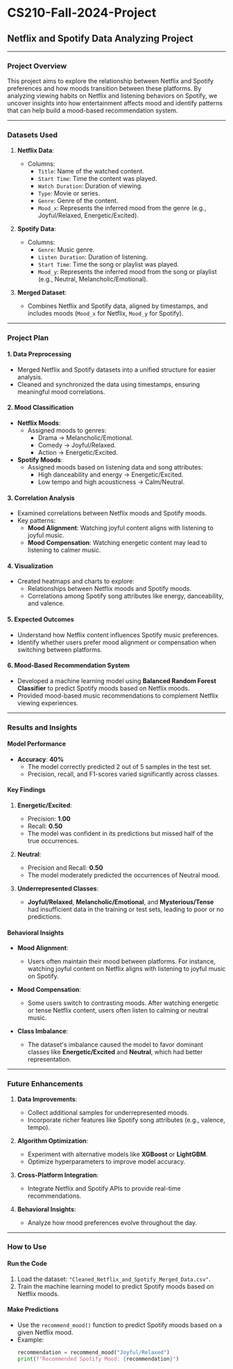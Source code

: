 # CS210-Fall-2024-Project

## Netflix and Spotify Data Analyzing Project

---

### **Project Overview**
This project aims to explore the relationship between Netflix and Spotify preferences and how moods transition between these platforms. By analyzing viewing habits on Netflix and listening behaviors on Spotify, we uncover insights into how entertainment affects mood and identify patterns that can help build a mood-based recommendation system.

---

### **Datasets Used**

1. **Netflix Data**:
   - Columns:
     - `Title`: Name of the watched content.
     - `Start Time`: Time the content was played.
     - `Watch Duration`: Duration of viewing.
     - `Type`: Movie or series.
     - `Genre`: Genre of the content.
     - `Mood_x`: Represents the inferred mood from the genre (e.g., Joyful/Relaxed, Energetic/Excited).

2. **Spotify Data**:
   - Columns:
     - `Genre`: Music genre.
     - `Listen Duration`: Duration of listening.
     - `Start Time`: Time the song or playlist was played.
     - `Mood_y`: Represents the inferred mood from the song or playlist (e.g., Neutral, Melancholic/Emotional).

3. **Merged Dataset**:
   - Combines Netflix and Spotify data, aligned by timestamps, and includes moods (`Mood_x` for Netflix, `Mood_y` for Spotify).

---

### **Project Plan**

#### **1. Data Preprocessing**
- Merged Netflix and Spotify datasets into a unified structure for easier analysis.
- Cleaned and synchronized the data using timestamps, ensuring meaningful mood correlations.

#### **2. Mood Classification**
- **Netflix Moods**:
  - Assigned moods to genres:
    - Drama → Melancholic/Emotional.
    - Comedy → Joyful/Relaxed.
    - Action → Energetic/Excited.
- **Spotify Moods**:
  - Assigned moods based on listening data and song attributes:
    - High danceability and energy → Energetic/Excited.
    - Low tempo and high acousticness → Calm/Neutral.

#### **3. Correlation Analysis**
- Examined correlations between Netflix moods and Spotify moods.
- Key patterns:
  - **Mood Alignment**: Watching joyful content aligns with listening to joyful music.
  - **Mood Compensation**: Watching energetic content may lead to listening to calmer music.

#### **4. Visualization**
- Created heatmaps and charts to explore:
  - Relationships between Netflix moods and Spotify moods.
  - Correlations among Spotify song attributes like energy, danceability, and valence.

#### **5. Expected Outcomes**
- Understand how Netflix content influences Spotify music preferences.
- Identify whether users prefer mood alignment or compensation when switching between platforms.

#### **6. Mood-Based Recommendation System**
- Developed a machine learning model using **Balanced Random Forest Classifier** to predict Spotify moods based on Netflix moods.
- Provided mood-based music recommendations to complement Netflix viewing experiences.

---

### **Results and Insights**

#### **Model Performance**
- **Accuracy**: **40%**
  - The model correctly predicted 2 out of 5 samples in the test set.
  - Precision, recall, and F1-scores varied significantly across classes.

#### **Key Findings**
1. **Energetic/Excited**:
   - Precision: **1.00**
   - Recall: **0.50**
   - The model was confident in its predictions but missed half of the true occurrences.
   
2. **Neutral**:
   - Precision and Recall: **0.50**
   - The model moderately predicted the occurrences of Neutral mood.

3. **Underrepresented Classes**:
   - **Joyful/Relaxed**, **Melancholic/Emotional**, and **Mysterious/Tense** had insufficient data in the training or test sets, leading to poor or no predictions.

#### **Behavioral Insights**
- **Mood Alignment**:
  - Users often maintain their mood between platforms. For instance, watching joyful content on Netflix aligns with listening to joyful music on Spotify.

- **Mood Compensation**:
  - Some users switch to contrasting moods. After watching energetic or tense Netflix content, users often listen to calming or neutral music.

- **Class Imbalance**:
  - The dataset's imbalance caused the model to favor dominant classes like **Energetic/Excited** and **Neutral**, which had better representation.

---

### **Future Enhancements**

1. **Data Improvements**:
   - Collect additional samples for underrepresented moods.
   - Incorporate richer features like Spotify song attributes (e.g., valence, tempo).

2. **Algorithm Optimization**:
   - Experiment with alternative models like **XGBoost** or **LightGBM**.
   - Optimize hyperparameters to improve model accuracy.

3. **Cross-Platform Integration**:
   - Integrate Netflix and Spotify APIs to provide real-time recommendations.

4. **Behavioral Insights**:
   - Analyze how mood preferences evolve throughout the day.

---

### **How to Use**

#### **Run the Code**
1. Load the dataset: `"Cleaned_Netflix_and_Spotify_Merged_Data.csv"`.
2. Train the machine learning model to predict Spotify moods based on Netflix moods.

#### **Make Predictions**
- Use the `recommend_mood()` function to predict Spotify moods based on a given Netflix mood.
- Example:
  ```python
  recommendation = recommend_mood("Joyful/Relaxed")
  print(f"Recommended Spotify Mood: {recommendation}")